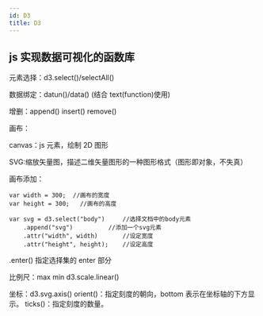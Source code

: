 ```yaml
---
id: D3
title: D3
---
```


## js 实现数据可视化的函数库

元素选择：d3.select()/selectAll()

数据绑定：datun()/data() (结合 text(function)使用)

增删：append() insert() remove()

画布：

canvas：js 元素，绘制 2D 图形

SVG:缩放矢量图，描述二维矢量图形的一种图形格式（图形即对象，不失真）

画布添加：

    var width = 300;  //画布的宽度
    var height = 300;   //画布的高度

    var svg = d3.select("body")     //选择文档中的body元素
        .append("svg")          //添加一个svg元素
        .attr("width", width)       //设定宽度
        .attr("height", height);    //设定高度

.enter() 指定选择集的 enter 部分

比例尺：max min d3.scale.linear()

坐标：d3.svg.axis() orient()：指定刻度的朝向，bottom 表示在坐标轴的下方显示。
ticks()：指定刻度的数量。
